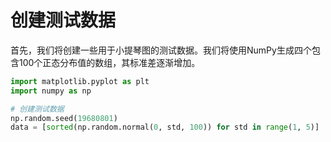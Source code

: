 # 创建测试数据

首先，我们将创建一些用于小提琴图的测试数据。我们将使用NumPy生成四个包含100个正态分布值的数组，其标准差逐渐增加。

```python
import matplotlib.pyplot as plt
import numpy as np

# 创建测试数据
np.random.seed(19680801)
data = [sorted(np.random.normal(0, std, 100)) for std in range(1, 5)]
```
